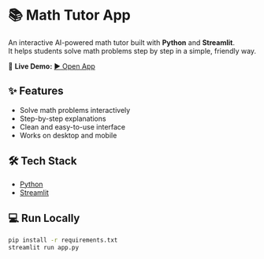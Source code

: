 # 📚 Math Tutor App  

An interactive AI-powered math tutor built with **Python** and **Streamlit**.  
It helps students solve math problems step by step in a simple, friendly way.  

🚀 **Live Demo:** [▶️ Open App](https://math-tutor-app-hffechwfymevf8txh3bnz4.streamlit.app/)  

## ✨ Features  
- Solve math problems interactively  
- Step-by-step explanations  
- Clean and easy-to-use interface  
- Works on desktop and mobile  

## 🛠️ Tech Stack  
- [Python](https://www.python.org/)  
- [Streamlit](https://streamlit.io/)  

## 💻 Run Locally  
```bash
pip install -r requirements.txt  
streamlit run app.py  
